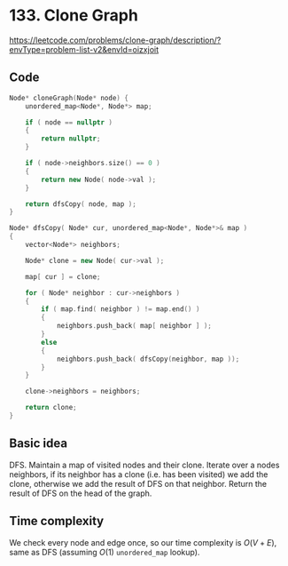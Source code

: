 # 133. Clone Graph
https://leetcode.com/problems/clone-graph/description/?envType=problem-list-v2&envId=oizxjoit

## Code
```cpp
Node* cloneGraph(Node* node) {
    unordered_map<Node*, Node*> map;

    if ( node == nullptr )
    {
        return nullptr;
    }

    if ( node->neighbors.size() == 0 )
    {
        return new Node( node->val );
    }

    return dfsCopy( node, map );
}

Node* dfsCopy( Node* cur, unordered_map<Node*, Node*>& map )
{
    vector<Node*> neighbors;

    Node* clone = new Node( cur->val );

    map[ cur ] = clone;

    for ( Node* neighbor : cur->neighbors )
    {
        if ( map.find( neighbor ) != map.end() )
        {
            neighbors.push_back( map[ neighbor ] );
        }
        else
        {
            neighbors.push_back( dfsCopy(neighbor, map ));
        }
    }

    clone->neighbors = neighbors;

    return clone;
}
```

## Basic idea
DFS. Maintain a map of visited nodes and their clone. Iterate over a nodes neighbors, if its neighbor has a clone (i.e. has been visited) we add the clone, otherwise we add the result of DFS on that neighbor. Return the result of DFS on the head of the graph.

## Time complexity
We check every node and edge once, so our time complexity is $O(V + E)$, same as DFS (assuming $O(1)$ `unordered_map` lookup).